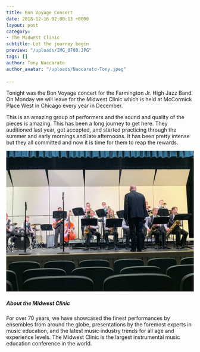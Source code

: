 ```yaml
---
title: Bon Voyage Concert
date: 2018-12-16 02:00:13 +0000
layout: post
category:
- The Midwest Clinic
subtitle: Let the journey begin
preview: "/uploads/IMG_0700.JPG"
tags: []
author: Tony Naccarato
author_avatar: "/uploads/Naccarato-Tony.jpeg"

---
```

Tonight was the Bon Voyage concert for the Farmington Jr. High Jazz Band. On Monday we will leave for the Midwest Clinic which is held at McCormick Place West in Chicago every year in December.

This is an amazing group of performers and the sound and quality of the pieces is amazing. This has been a long journey to get here. They auditioned last year, got accepted, and started practicing through the summer and early mornings and late afternoons. It has been pretty intense but they all committed and now it is time for them to reap the rewards.

![Farmington Jr. High Jazz Band](/uploads/IMG_0706.JPG "Farmington Jr. High Jazz Band")

##### About the Midwest Clinic

For over 70 years, we have showcased the finest performances by ensembles from around the globe, presentations by the foremost experts in music education, and the latest music industry trends for all age and experience levels. The Midwest Clinic is the largest instrumental music education conference in the world.